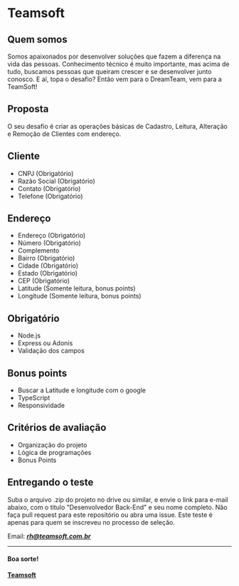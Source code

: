 # Teamsoft

## Quem somos
Somos apaixonados por desenvolver soluções que fazem a diferença na vida das pessoas. 
Conhecimento técnico é muito importante, mas acima de tudo, buscamos pessoas que queiram crescer e se desenvolver junto conosco. 
E aí, topa o desafio? Então vem para o DreamTeam, vem para a TeamSoft! 

## Proposta
O seu desafio é criar as operações básicas de Cadastro, Leitura, Alteração e Remoção de Clientes com endereço.

## Cliente
* CNPJ (Obrigatório)
* Razão Social (Obrigatório)
* Contato (Obrigatório)
* Telefone (Obrigatório)

## Endereço
* Endereço (Obrigatório)
* Número (Obrigatório)
* Complemento
* Bairro (Obrigatório)
* Cidade (Obrigatório)
* Estado (Obrigatório)
* CEP (Obrigatório)
* Latitude (Somente leitura, bonus points)
* Longitude (Somente leitura, bonus points)

## Obrigatório
* Node.js
* Express ou Adonis
* Validação dos campos

## Bonus points
* Buscar a Latitude e longitude com o google
* TypeScript
* Responsividade

## Critérios de avaliação
* Organização do projeto
* Lógica de programações
* Bonus Points


## Entregando o teste

Suba o arquivo .zip do projeto no drive ou similar, e envie o link para e-mail abaixo, com o titulo "Desenvolvedor Back-End" e seu nome completo. Não faça pull request para este repositório ou abra uma issue. Este teste é apenas para quem se inscreveu no processo de seleção.

Email:
_**rh@teamsoft.com.br**_

---

#### Boa sorte!

**[Teamsoft](https://teamsoft.com.br)**

